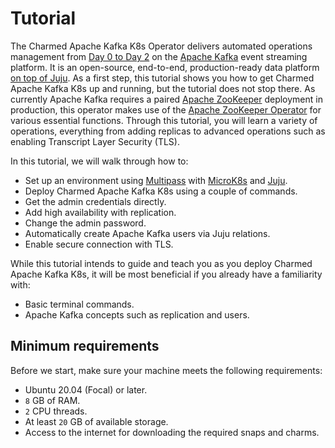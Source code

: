 # Tutorial

The Charmed Apache Kafka K8s Operator delivers automated operations management from [Day 0 to Day 2](https://codilime.com/blog/day-0-day-1-day-2-the-software-lifecycle-in-the-cloud-age/) on the [Apache Kafka](https://kafka.apache.org/) event streaming platform. 
It is an open-source, end-to-end, production-ready data platform [on top of Juju](https://juju.is/). As a first step, this tutorial shows you how to get Charmed Apache Kafka K8s up and running, but the tutorial does not stop there. 
As currently Apache Kafka requires a paired [Apache ZooKeeper](https://zookeeper.apache.org/) deployment in production, this operator makes use of the [Apache ZooKeeper Operator](https://github.com/canonical/zookeeper-operator) for various essential functions.
Through this tutorial, you will learn a variety of operations, everything from adding replicas to advanced operations such as enabling Transcript Layer Security (TLS).

In this tutorial, we will walk through how to:

- Set up an environment using [Multipass](https://multipass.run/) with [MicroK8s](https://microk8s.io/) and [Juju](https://juju.is/).
- Deploy Charmed Apache Kafka K8s using a couple of commands.
- Get the admin credentials directly.
- Add high availability with replication.
- Change the admin password.
- Automatically create Apache Kafka users via Juju relations.
- Enable secure connection with TLS.

While this tutorial intends to guide and teach you as you deploy Charmed Apache Kafka K8s, it will be most beneficial if you already have a familiarity with:

- Basic terminal commands.
- Apache Kafka concepts such as replication and users.

## Minimum requirements

Before we start, make sure your machine meets the following requirements:

- Ubuntu 20.04 (Focal) or later.
- `8` GB of RAM.
- `2` CPU threads.
- At least `20` GB of available storage.
- Access to the internet for downloading the required snaps and charms.
